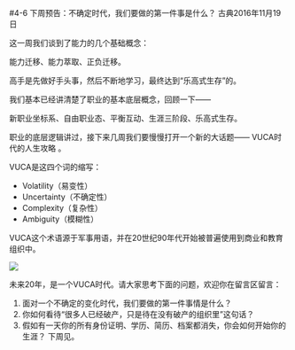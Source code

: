 #4-6 下周预告：不确定时代，我们要做的第一件事是什么？
古典2016年11月19日

这一周我们谈到了能力的几个基础概念：

能力迁移、能力萃取、正负迁移。

高手是先做好手头事，然后不断地学习，最终达到“乐高式生存”的。

我们基本已经讲清楚了职业的基本底层概念，回顾一下——

新职业坐标系、自由职业态、平衡互动、生涯三阶段、乐高式生存。

职业的底层逻辑讲过，接下来几周我们要慢慢打开一个新的大话题—— VUCA时代的人生攻略 。

VUCA是这四个词的缩写：
- Volatility（易变性）
- Uncertainty（不确定性）
- Complexity（复杂性）
- Ambiguity（模糊性）

VUCA这个术语源于军事用语，并在20世纪90年代开始被普遍使用到商业和教育组织中。

![](./_image/WechatIMG43.png)

未来20年，是一个VUCA时代。请大家思考下面的问题，欢迎你在留言区留言：
1. 面对一个不确定的变化时代，我们要做的第一件事情是什么？
2. 你如何看待“很多人已经破产，只是待在没有破产的组织里”这句话？
3. 假如有一天你的所有身份证明、学历、简历、档案都消失，你会如何开始你的生涯？
下周见。